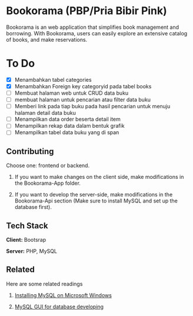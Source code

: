 
# Bookorama (PBP/Pria Bibir Pink)

Bookorama is an web application that simplifies book management and borrowing. With Bookorama, users can easily explore an extensive catalog of books, and make reservations.

# To Do
- [x] Menambahkan tabel categories
- [x] Menambahkan Foreign key categoryid pada tabel books
- [ ] Membuat halaman web untuk CRUD data buku
- [ ] membuat halaman untuk pencarian atau filter data buku
- [ ] Memberi link pada tiap buku pada hasil pencarian untuk menuju halaman detail data buku
- [ ] Menampilkan data order beserta detail item
- [ ] Menampilkan rekap data dalam bentuk grafik
- [ ] Menampilkan tabel data buku yang di span

## Contributing

Choose one: frontend or backend.
1. If you want to make changes on the client side, make modifications in the Bookorama-App folder.

2. If you want to develop the server-side, make modifications in the Bookorama-Api section (Make sure to install MySQL and set up the database first).


## Tech Stack

**Client:** Bootsrap

**Server:** PHP, MySQL


## Related

Here are some related readings

1. [Installing MySQL on Microsoft Windows](https://dev.mysql.com/doc/refman/8.0/en/windows-installation.html)

2. [MySQL GUI for database developing](https://github.com/webyog/sqlyog-community/wiki/Downloads)

